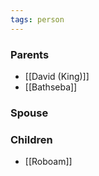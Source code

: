 ```yaml
---
tags: person
---
```


### Parents
- [[David (King)]]
- [[Bathseba]]

### Spouse

### Children
- [[Roboam]]

